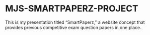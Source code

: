 # MJS-SMARTPAPERZ-PROJECT
This is my presentation titled “SmartPaperz,” a website concept that provides previous competitive exam question papers in one place.
